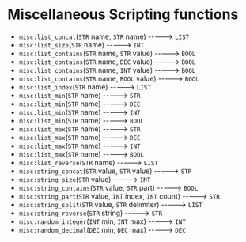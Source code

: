 # Miscellaneous Scripting functions

- `misc:list_concat`(`STR` name, `STR` name) -----> `LIST`
- `misc:list_size`(`STR` name) -----> `INT`
- `misc:list_contains`(`STR` name, `STR` value) -----> `BOOL`
- `misc:list_contains`(`STR` name, `DEC` value) -----> `BOOL`
- `misc:list_contains`(`STR` name, `INT` value) -----> `BOOL`
- `misc:list_contains`(`STR` name, `BOOL` value) -----> `BOOL`
- `misc:list_index`(`STR` name) -----> `LIST`
- `misc:list_min`(`STR` name) -----> `STR`
- `misc:list_min`(`STR` name) -----> `DEC`
- `misc:list_min`(`STR` name) -----> `INT`
- `misc:list_min`(`STR` name) -----> `BOOL`
- `misc:list_max`(`STR` name) -----> `STR`
- `misc:list_max`(`STR` name) -----> `DEC`
- `misc:list_max`(`STR` name) -----> `INT`
- `misc:list_max`(`STR` name) -----> `BOOL`
- `misc:list_reverse`(`STR` name) -----> `LIST`
- `misc:string_concat`(`STR` value, `STR` value) -----> `STR`
- `misc:string_size`(`STR` value) -----> `INT`
- `misc:string_contains`(`STR` value, `STR` part) -----> `BOOL`
- `misc:string_part`(`STR` value, `INT` index, `INT` count) -----> `STR`
- `misc:string_split`(`STR` value, `STR` delimiter) -----> `LIST`
- `misc:string_reverse`(`STR` string) -----> `STR`
- `misc:random_integer`(`INT` min, `INT` max) -----> `INT`
- `misc:random_decimal`(`DEC` min, `DEC` max) -----> `DEC`
